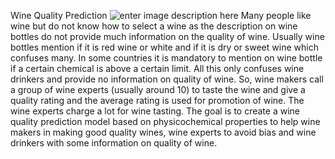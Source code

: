 Wine Quality Prediction
![enter image description here](http://www.advancedsourcecode.com/images/wines.jpg)
Many people like wine but do not know how to select a wine as the description on wine bottles do not provide much information on the quality of wine. Usually wine bottles mention if it is red wine or white and if it is dry or sweet wine which confuses many. In some countries it is mandatory to mention on wine bottle if a certain chemical is above a certain limit. All this only confuses wine drinkers and provide no information on quality of wine. So, wine makers call a group of wine experts (usually around 10) to taste the wine and give a quality rating and the average rating is used for promotion of wine. The wine experts charge a lot for wine tasting. The goal is to create a wine quality prediction model based on physicochemical properties to help wine makers in making good quality wines, wine experts to avoid bias and wine drinkers with some information on quality of wine.
